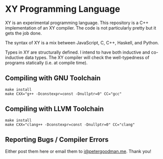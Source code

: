 XY Programming Language
=======================

XY is an experimental programming language. This repository is a C++ implementation of an XY compiler. The code is not particularly pretty but it gets the job done.

The syntax of XY is a mix between JavaScript, C, C++, Haskell, and Python.

Types in XY are structurally defined. I intend to have both inductive and co-inductive data types. The XY compiler will check the well-typedness of programs statically (i.e. at compile time).

Compiling with GNU Toolchain
----------------------------
    
    make install
    make CXX="g++ -Dconstexpr=const -Dnullptr=0" CC="gcc"


Compiling with LLVM Toolchain
-----------------------------

    make install
    make CXX="clang++ -Dconstexpr=const -Dnullptr=0" CC="clang"

Reporting Bugs / Compiler Errors
--------------------------------

Either post them here or email them to i@petergoodman.me. Thank you!
